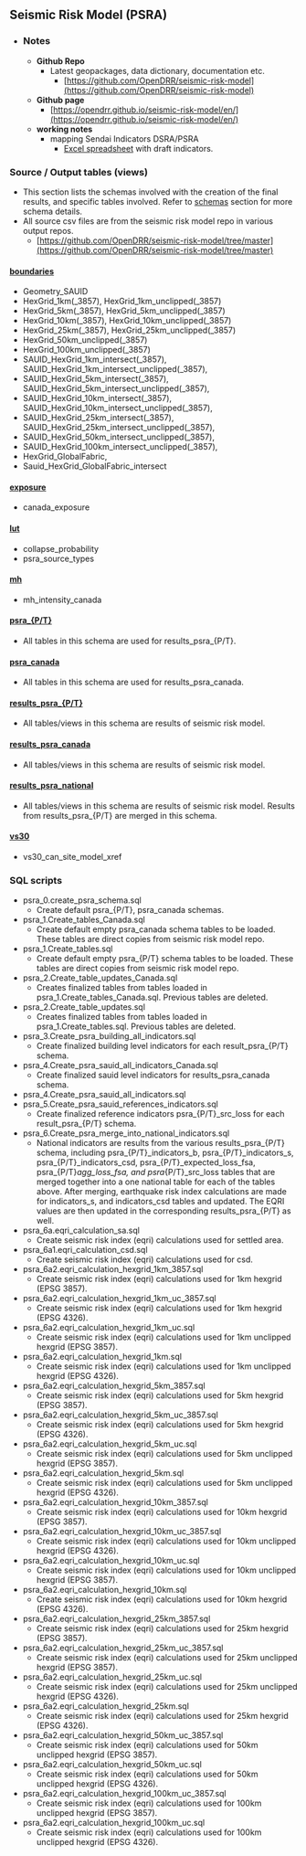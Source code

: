 ## Seismic Risk Model (PSRA)
- ### Notes
	- **Github Repo**
	    - Latest geopackages, data dictionary, documentation etc.
			- [https://github.com/OpenDRR/seismic-risk-model](https://github.com/OpenDRR/seismic-risk-model)
	- **Github page**
	    - [https://opendrr.github.io/seismic-risk-model/en/](https://opendrr.github.io/seismic-risk-model/en/)
	-	**working notes**
		- mapping Sendai Indicators DSRA/PSRA
			- [Excel spreadsheet](https://github.com/wkhchow/model-factory/blob/master/documentation/mapping%20Sendai%20Indicators%20DSRA_PSRA.xlsx) with draft indicators.

### Source / Output tables (views) 
- This section lists the schemas involved with the creation of the final results, and specific tables involved. Refer to [schemas](schemas.md) section for more schema details. 
-  All source csv files are from the seismic risk model repo in various output repos.
	- [https://github.com/OpenDRR/seismic-risk-model/tree/master](https://github.com/OpenDRR/seismic-risk-model/tree/master)

#### [boundaries](schemas.md#boundaries)
- Geometry_SAUID
- HexGrid_1km(_3857), HexGrid_1km_unclipped(_3857)
- HexGrid_5km(_3857), HexGrid_5km_unclipped(_3857)
- HexGrid_10km(_3857), HexGrid_10km_unclipped(_3857) 
- HexGrid_25km(_3857), HexGrid_25km_unclipped(_3857) 
- HexGrid_50km_unclipped(_3857)
- HexGrid_100km_unclipped(_3857)
- SAUID_HexGrid_1km_intersect(_3857), SAUID_HexGrid_1km_intersect_unclipped(_3857), 
- SAUID_HexGrid_5km_intersect(_3857), SAUID_HexGrid_5km_intersect_unclipped(_3857), 
- SAUID_HexGrid_10km_intersect(_3857), SAUID_HexGrid_10km_intersect_unclipped(_3857), 
- SAUID_HexGrid_25km_intersect(_3857), SAUID_HexGrid_25km_intersect_unclipped(_3857), 
- SAUID_HexGrid_50km_intersect_unclipped(_3857), 
- SAUID_HexGrid_100km_intersect_unclipped(_3857), 
- HexGrid_GlobalFabric,
- Sauid_HexGrid_GlobalFabric_intersect

#### [exposure](schemas.md#exposure)
- canada_exposure

#### [lut](schemas.md#lut)
- collapse_probability
- psra_source_types

#### [mh](schemas.md#mh)
- mh_intensity_canada

#### [psra_{P/T}](schemas.md#psra_pt)
- All tables in this schema are used for results_psra_{P/T}.

#### [psra_canada](schemas.md#psra_canada)
- All tables in this schema are used for results_psra_canada.

#### [results_psra_{P/T}](schemas.md#results_psra_pt)
- All tables/views in this schema are results of seismic risk model.

#### [results_psra_canada](schemas.md#results_psra_canada)
- All tables/views in this schema are results of seismic risk model.

#### [results_psra_national](schemas.md#results_psra_national)
- All tables/views in this schema are results of seismic risk model. Results from results_psra_{P/T} are merged in this schema.

#### [vs30](schemas.md#vs30)
- vs30_can_site_model_xref


### SQL scripts
- psra_0.create_psra_schema.sql
    - Create default psra_{P/T}, psra_canada schemas.
- psra_1.Create_tables_Canada.sql
    - Create default empty psra_canada schema tables to be loaded. These tables are direct copies from seismic risk model repo.
- psra_1.Create_tables.sql
    - Create default empty psra_{P/T} schema tables to be loaded. These tables are direct copies from seismic risk model repo.
- psra_2.Create_table_updates_Canada.sql
    - Creates finalized tables from tables loaded in psra_1.Create_tables_Canada.sql. Previous tables are deleted.
- psra_2.Create_table_updates.sql
    - Creates finalized tables from tables loaded in psra_1.Create_tables.sql. Previous tables are deleted.
- psra_3.Create_psra_building_all_indicators.sql
    - Create finalized building level indicators for each result_psra_{P/T} schema.
- psra_4.Create_psra_sauid_all_indicators_Canada.sql
    - Create finalized sauid level indicators for results_psra_canada schema.
- psra_4.Create_psra_sauid_all_indicators.sql
- psra_5.Create_psra_sauid_references_indicators.sql
    - Create finalized reference indicators psra_{P/T}\_src_loss for each result_psra_{P/T} schema.
- psra_6.Create_psra_merge_into_national_indicators.sql
    - National indicators are results from the various results_psra_{P/T} schema, including psra_{P/T}\_indicators_b, psra_{P/T}\_indicators_s, psra_{P/T}\_indicators_csd, psra_{P/T}\_expected_loss_fsa, psra_{P/T}_agg_loss_fsa, and psra_{P/T}\_src_loss tables that are merged together into a one national table for each of the tables above. After merging, earthquake risk index calculations are made for indicators_s, and indicators_csd tables and updated. The EQRI values are then updated in the corresponding results_psra_{P/T} as well.
- psra_6a.eqri_calculation_sa.sql
    - Create seismic risk index (eqri) calculations used for settled area.
- psra_6a1.eqri_calculation_csd.sql
    - Create seismic risk index (eqri) calculations used for csd.
- psra_6a2.eqri_calculation_hexgrid_1km_3857.sql
    - Create seismic risk index (eqri) calculations used for 1km hexgrid (EPSG 3857).
- psra_6a2.eqri_calculation_hexgrid_1km_uc_3857.sql
    - Create seismic risk index (eqri) calculations used for 1km hexgrid (EPSG 4326).
- psra_6a2.eqri_calculation_hexgrid_1km_uc.sql
    - Create seismic risk index (eqri) calculations used for 1km unclipped hexgrid (EPSG 3857).
- psra_6a2.eqri_calculation_hexgrid_1km.sql
    - Create seismic risk index (eqri) calculations used for 1km unclipped hexgrid (EPSG 4326).
- psra_6a2.eqri_calculation_hexgrid_5km_3857.sql
    - Create seismic risk index (eqri) calculations used for 5km hexgrid (EPSG 3857).
- psra_6a2.eqri_calculation_hexgrid_5km_uc_3857.sql
    - Create seismic risk index (eqri) calculations used for 5km hexgrid (EPSG 4326).
- psra_6a2.eqri_calculation_hexgrid_5km_uc.sql
    - Create seismic risk index (eqri) calculations used for 5km unclipped hexgrid (EPSG 3857).
- psra_6a2.eqri_calculation_hexgrid_5km.sql
    - Create seismic risk index (eqri) calculations used for 5km unclipped hexgrid (EPSG 4326).
- psra_6a2.eqri_calculation_hexgrid_10km_3857.sql
    - Create seismic risk index (eqri) calculations used for 10km hexgrid (EPSG 3857).
- psra_6a2.eqri_calculation_hexgrid_10km_uc_3857.sql
    - Create seismic risk index (eqri) calculations used for 10km unclipped hexgrid (EPSG 4326).
- psra_6a2.eqri_calculation_hexgrid_10km_uc.sql
    - Create seismic risk index (eqri) calculations used for 10km unclipped hexgrid (EPSG 3857).
- psra_6a2.eqri_calculation_hexgrid_10km.sql
    - Create seismic risk index (eqri) calculations used for 10km hexgrid (EPSG 4326).
- psra_6a2.eqri_calculation_hexgrid_25km_3857.sql
    - Create seismic risk index (eqri) calculations used for 25km hexgrid (EPSG 3857).
- psra_6a2.eqri_calculation_hexgrid_25km_uc_3857.sql
    - Create seismic risk index (eqri) calculations used for 25km unclipped hexgrid (EPSG 3857).
- psra_6a2.eqri_calculation_hexgrid_25km_uc.sql
    - Create seismic risk index (eqri) calculations used for 25km unclipped hexgrid (EPSG 4326).
- psra_6a2.eqri_calculation_hexgrid_25km.sql
    - Create seismic risk index (eqri) calculations used for 25km hexgrid (EPSG 4326).
- psra_6a2.eqri_calculation_hexgrid_50km_uc_3857.sql
    - Create seismic risk index (eqri) calculations used for 50km unclipped hexgrid (EPSG 3857).
- psra_6a2.eqri_calculation_hexgrid_50km_uc.sql
    - Create seismic risk index (eqri) calculations used for 50km unclipped hexgrid (EPSG 4326).
- psra_6a2.eqri_calculation_hexgrid_100km_uc_3857.sql
    - Create seismic risk index (eqri) calculations used for 100km unclipped hexgrid (EPSG 3857).
- psra_6a2.eqri_calculation_hexgrid_100km_uc.sql
    - Create seismic risk index (eqri) calculations used for 100km unclipped hexgrid (EPSG 4326).